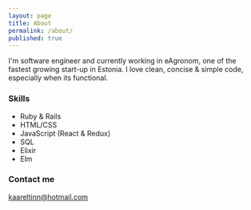 ```yaml
---
layout: page
title: About
permalink: /about/
published: true
---
```


I'm software engineer and currently working in eAgronom, one of the fastest growing start-up in Estonia. I love clean, concise & simple code, especially when its functional.

### Skills

- Ruby & Rails
- HTML/CSS
- JavaScript (React & Redux)
- SQL
- Elixir
- Elm

### Contact me

[kaareltinn@hotmail.com](mailto:kaareltinn@hotmail.com)
